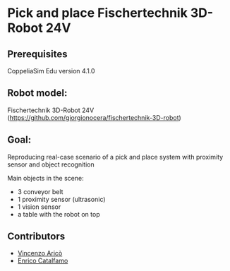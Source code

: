 # Pick and place Fischertechnik 3D-Robot 24V

## Prerequisites
CoppeliaSim Edu version 4.1.0

## Robot model:
Fischertechnik 3D-Robot 24V (https://github.com/giorgionocera/fischertechnik-3D-robot)

## Goal: 
Reproducing real-case scenario of a pick and place system with proximity sensor and object recognition

Main objects in the scene:
- 3 conveyor belt
- 1 proximity sensor (ultrasonic)
- 1 vision sensor
- a table with the robot on top

## Contributors

- [Vincenzo Aricò](https://github.com/vincenzoarico)
- [Enrico Catalfamo](https://github.com/enrikata)
